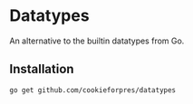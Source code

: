 Datatypes
=========
An alternative to the builtin datatypes from Go.

## Installation
```bash
go get github.com/cookieforpres/datatypes
```